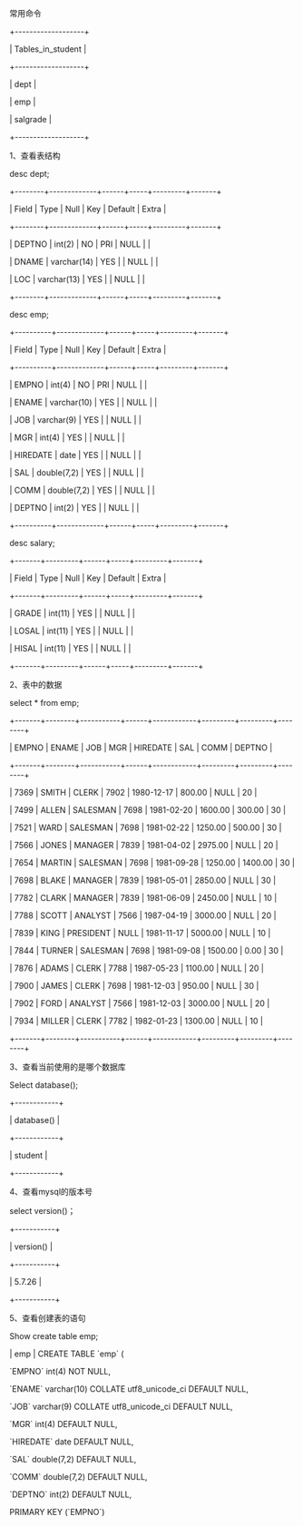 常用命令



+-------------------+

| Tables\_in\_student |

+-------------------+

| dept |

| emp |

| salgrade |

+-------------------+



1、查看表结构

desc dept;

+--------+-------------+------+-----+---------+-------+

| Field | Type | Null | Key | Default | Extra |

+--------+-------------+------+-----+---------+-------+

| DEPTNO | int(2) | NO | PRI | NULL | |

| DNAME | varchar(14) | YES | | NULL | |

| LOC | varchar(13) | YES | | NULL | |

+--------+-------------+------+-----+---------+-------+

desc emp;

+----------+-------------+------+-----+---------+-------+

| Field | Type | Null | Key | Default | Extra |

+----------+-------------+------+-----+---------+-------+

| EMPNO | int(4) | NO | PRI | NULL | |

| ENAME | varchar(10) | YES | | NULL | |

| JOB | varchar(9) | YES | | NULL | |

| MGR | int(4) | YES | | NULL | |

| HIREDATE | date | YES | | NULL | |

| SAL | double(7,2) | YES | | NULL | |

| COMM | double(7,2) | YES | | NULL | |

| DEPTNO | int(2) | YES | | NULL | |

+----------+-------------+------+-----+---------+-------+

desc salary;

+-------+---------+------+-----+---------+-------+

| Field | Type | Null | Key | Default | Extra |

+-------+---------+------+-----+---------+-------+

| GRADE | int(11) | YES | | NULL | |

| LOSAL | int(11) | YES | | NULL | |

| HISAL | int(11) | YES | | NULL | |

+-------+---------+------+-----+---------+-------+



2、表中的数据

select \* from emp;

+-------+--------+-----------+------+------------+---------+---------+--------+

| EMPNO | ENAME | JOB | MGR | HIREDATE | SAL | COMM | DEPTNO |

+-------+--------+-----------+------+------------+---------+---------+--------+

| 7369 | SMITH | CLERK | 7902 | 1980-12-17 | 800.00 | NULL | 20 |

| 7499 | ALLEN | SALESMAN | 7698 | 1981-02-20 | 1600.00 | 300.00 | 30 |

| 7521 | WARD | SALESMAN | 7698 | 1981-02-22 | 1250.00 | 500.00 | 30 |

| 7566 | JONES | MANAGER | 7839 | 1981-04-02 | 2975.00 | NULL | 20 |

| 7654 | MARTIN | SALESMAN | 7698 | 1981-09-28 | 1250.00 | 1400.00 | 30 |

| 7698 | BLAKE | MANAGER | 7839 | 1981-05-01 | 2850.00 | NULL | 30 |

| 7782 | CLARK | MANAGER | 7839 | 1981-06-09 | 2450.00 | NULL | 10 |

| 7788 | SCOTT | ANALYST | 7566 | 1987-04-19 | 3000.00 | NULL | 20 |

| 7839 | KING | PRESIDENT | NULL | 1981-11-17 | 5000.00 | NULL | 10 |

| 7844 | TURNER | SALESMAN | 7698 | 1981-09-08 | 1500.00 | 0.00 | 30 |

| 7876 | ADAMS | CLERK | 7788 | 1987-05-23 | 1100.00 | NULL | 20 |

| 7900 | JAMES | CLERK | 7698 | 1981-12-03 | 950.00 | NULL | 30 |

| 7902 | FORD | ANALYST | 7566 | 1981-12-03 | 3000.00 | NULL | 20 |

| 7934 | MILLER | CLERK | 7782 | 1982-01-23 | 1300.00 | NULL | 10 |

+-------+--------+-----------+------+------------+---------+---------+--------+



3、查看当前使用的是哪个数据库

Select database();

+------------+

| database() |

+------------+

| student |

+------------+



4、查看mysql的版本号

select version()；

+-----------+

| version() |

+-----------+

| 5.7.26 |

+-----------+



5、查看创建表的语句

Show create table emp;

| emp | CREATE TABLE \`emp\` (

\`EMPNO\` int(4) NOT NULL,

\`ENAME\` varchar(10) COLLATE utf8\_unicode\_ci DEFAULT NULL,

\`JOB\` varchar(9) COLLATE utf8\_unicode\_ci DEFAULT NULL,

\`MGR\` int(4) DEFAULT NULL,

\`HIREDATE\` date DEFAULT NULL,

\`SAL\` double(7,2) DEFAULT NULL,

\`COMM\` double(7,2) DEFAULT NULL,

\`DEPTNO\` int(2) DEFAULT NULL,

PRIMARY KEY (\`EMPNO\`)



